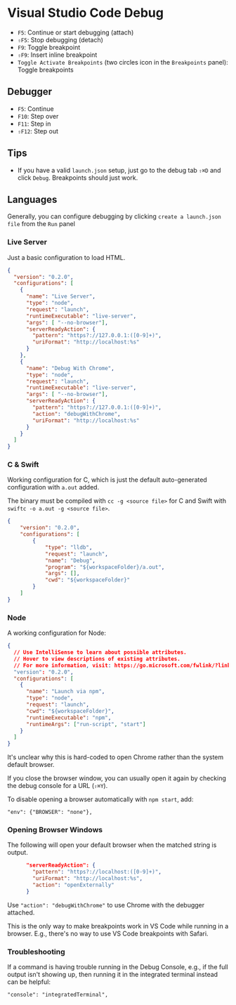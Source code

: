 # Visual Studio Code Debug

- `F5`: Continue or start debugging (attach)
- `⇧F5`: Stop debugging (detach)
- `F9`: Toggle breakpoint
- `⇧F9`: Insert inline breakpoint
- `Toggle Activate Breakpoints` (two circles icon in the `Breakpoints` panel): Toggle breakpoints

## Debugger

- `F5`: Continue
- `F10`: Step over
- `F11`: Step in
- `⇧F12`: Step out

## Tips

- If you have a valid `launch.json` setup, just go to the debug tab `⇧⌘D` and click `Debug`. Breakpoints should just work.

## Languages

Generally, you can configure debugging by clicking `create a launch.json file` from the `Run` panel

### Live Server

Just a basic configuration to load HTML.

``` json
{
  "version": "0.2.0",
  "configurations": [
    {
      "name": "Live Server",
      "type": "node",
      "request": "launch",
      "runtimeExecutable": "live-server",
      "args": [ "--no-browser"],
      "serverReadyAction": {
        "pattern": "https?://127.0.0.1:([0-9]+)",
        "uriFormat": "http://localhost:%s"
      }
    },
    {
      "name": "Debug With Chrome",
      "type": "node",
      "request": "launch",
      "runtimeExecutable": "live-server",
      "args": [ "--no-browser"],
      "serverReadyAction": {
        "pattern": "https?://127.0.0.1:([0-9]+)",
        "action": "debugWithChrome",
        "uriFormat": "http://localhost:%s"
      }
    }
  ]
}
```
### C & Swift

Working configuration for C, which is just the default auto-generated configuration with `a.out` added.

The binary must be compiled with `cc -g <source file>` for C and Swift with `swiftc -o a.out -g <source file>`.

``` json
{
    "version": "0.2.0",
    "configurations": [
        {
            "type": "lldb",
            "request": "launch",
            "name": "Debug",
            "program": "${workspaceFolder}/a.out",
            "args": [],
            "cwd": "${workspaceFolder}"
        }
    ]
}
```

### Node

A working configuration for Node:

``` json
{
  // Use IntelliSense to learn about possible attributes.
  // Hover to view descriptions of existing attributes.
  // For more information, visit: https://go.microsoft.com/fwlink/?linkid=830387
  "version": "0.2.0",
  "configurations": [
    {
      "name": "Launch via npm",
      "type": "node",
      "request": "launch",
      "cwd": "${workspaceFolder}",
      "runtimeExecutable": "npm",
      "runtimeArgs": ["run-script", "start"]
    }
  ]
}
```

It's unclear why this is hard-coded to open Chrome rather than the system default browser.

If you close the browser window, you can usually open it again by checking the debug console for a URL (`⇧⌘Y`).

To disable opening a browser automatically with `npm start`, add:

    "env": {"BROWSER": "none"},

### Opening Browser Windows

The following will open your default browser when the matched string is output.

``` json
      "serverReadyAction": {
        "pattern": "https?://localhost:([0-9]+)",
        "uriFormat": "http://localhost:%s",
        "action": "openExternally"
      }
```

Use `"action": "debugWithChrome"` to use Chrome with the debugger attached.

This is the only way to make breakpoints work in VS Code while running in a browser. E.g., there's no way to use VS Code breakpoints with Safari.

### Troubleshooting

If a command is having trouble running in the Debug Console, e.g., if the full output isn't showing up, then running it in the integrated terminal instead can be helpful:

    "console": "integratedTerminal",
